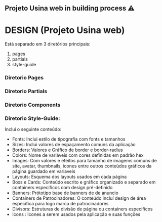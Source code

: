 ## Projeto Usina web in building process ⚠️

# DESIGN (Projeto Usina web)
Está separado em 3 diretórios principais:
1. pages
2. partials
3. style-guide

### Diretorio Pages

### Diretorio Partials

### Diretorio Components

### Diretorio Style-Guide:
Inclui o seguinte conteúdo:
- Fonts: Inclui estilo de tipografia com fonts e tamanhos
- Sizes: Inclui valores de espaçamento comuns da aplicação
- Borders: Valores e Gráfico de border e border-radius
- Colors: Nome de variáveis com cores definidas em padrão hex
- Images: Com valores e efeitos para tamanho de imagems comuns de site, avatar, thumbnails, icones entre outros conteúdos gráficos da página guardado em variaveis
- Layouts: Esquema dos layouts usados em cada página
- Boxs e Cards: Conteúdo escrito e gráfico organizado e separado em containers especificos com design pré-definido
- Banners: Prótotipo base de banners de de anuncio
- Containers de Patrocinadores: O conteúdo incluí design de área especifica para logo marca de patrocinadores
- Divisors: Estruturas de divisão de página ou containers especificos 
- Icons : Icones a serem usados pela aplicação e suas funções


